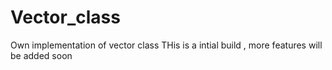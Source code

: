 # Vector_class
Own implementation of vector class
THis is a intial build , more features will be added soon
